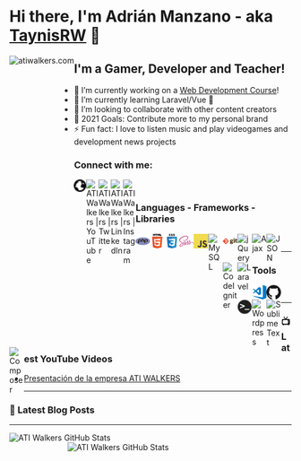 # Hi there, I'm Adrián Manzano - aka [TaynisRW][website] 👋
<img align="left" alt="atiwalkers.com" height="300px" src="https://mir-s3-cdn-cf.behance.net/project_modules/max_1200/a63c4261218031.5a676896b58d4.gif"/>

## I'm a Gamer, Developer and Teacher!
- 🔭 I’m currently working on a [Web Development Course][website]!
- 🌱 I’m currently learning Laravel/Vue 🤣
- 👯 I’m looking to collaborate with other content creators
- 🥅 2021 Goals: Contribute more to my personal brand
- ⚡ Fun fact: I love to listen music and play videogames and development news projects

### Connect with me:

[<img align="left" alt="ATIWalkers | Website" width="22px" src="https://raw.githubusercontent.com/iconic/open-iconic/master/svg/globe.svg" />][website]
[<img align="left" alt="ATIWalkers | YouTube" width="22px" src="https://cdn.jsdelivr.net/npm/simple-icons@v3/icons/youtube.svg" />][youtube]
[<img align="left" alt="ATIWalkers | Twitter" width="22px" src="https://cdn.jsdelivr.net/npm/simple-icons@v3/icons/twitter.svg" />][twitter]
[<img align="left" alt="ATIWalkers | LinkedIn" width="22px" src="https://cdn.jsdelivr.net/npm/simple-icons@v3/icons/linkedin.svg" />][linkedin]
[<img align="left" alt="ATIWalkers | Instagram" width="22px" src="https://cdn.jsdelivr.net/npm/simple-icons@v3/icons/instagram.svg" />][instagram]

<br />

### Languages - Frameworks - Libraries

[<img align="left" alt="PHP" width="26px" src="https://raw.githubusercontent.com/github/explore/80688e429a7d4ef2fca1e82350fe8e3517d3494d/topics/php/php.png" />][webdevplaylist]
[<img align="left" alt="HTML5" width="26px" src="https://raw.githubusercontent.com/github/explore/80688e429a7d4ef2fca1e82350fe8e3517d3494d/topics/html/html.png" />][webdevplaylist]
[<img align="left" alt="CSS3" width="26px" src="https://raw.githubusercontent.com/github/explore/80688e429a7d4ef2fca1e82350fe8e3517d3494d/topics/css/css.png" />][cssplaylist]
[<img align="left" alt="Sass" width="26px" src="https://raw.githubusercontent.com/github/explore/80688e429a7d4ef2fca1e82350fe8e3517d3494d/topics/sass/sass.png" />][cssplaylist]
[<img align="left" alt="JavaScript" width="26px" src="https://raw.githubusercontent.com/github/explore/80688e429a7d4ef2fca1e82350fe8e3517d3494d/topics/javascript/javascript.png" />][jsplaylist]
<!--[<img align="left" alt="React" width="26px" src="https://raw.githubusercontent.com/github/explore/80688e429a7d4ef2fca1e82350fe8e3517d3494d/topics/react/react.png" />][reactplaylist]-->
[<img align="left" alt="MySQL" width="26px" src="https://icons-for-free.com/iconfiles/png/512/development+logo+mysql+icon-1320184807686758112.png" />][webdevplaylist]
[<img align="left" alt="Git" width="26px" src="https://raw.githubusercontent.com/github/explore/80688e429a7d4ef2fca1e82350fe8e3517d3494d/topics/git/git.png" />][webdevplaylist]
[<img align="left" alt="jQuery" width="26px" src="https://www.magentodesign.com.es/wp-content/uploads/2019/11/jq.png" />][webdevplaylist]
[<img align="left" alt="Ajax" width="26px" src="https://tecnologiadigital360.cl/wp-content/uploads/2019/07/260190.png" />][webdevplaylist]
[<img align="left" alt="JSON" width="26px" src="https://icon-library.com/images/json-icon-png/json-icon-png-28.jpg" />][webdevplaylist]
[<img align="left" alt="CodeIgniter" width="26px" src="https://cdn1.iconfinder.com/data/icons/logos-3/304/codeigniter-512.png" />][webdevplaylist]
[<img align="left" alt="Laravel" width="26px" src="https://elephantstechnology.com/wp-content/uploads/2019/04/laravel-design.png" />][webdevplaylist]

<br />

---

### Tools
[<img align="left" alt="Visual Studio Code" width="26px" src="https://raw.githubusercontent.com/github/explore/80688e429a7d4ef2fca1e82350fe8e3517d3494d/topics/visual-studio-code/visual-studio-code.png" />][webdevplaylist]
[<img align="left" alt="GitHub" width="26px" src="https://raw.githubusercontent.com/github/explore/78df643247d429f6cc873026c0622819ad797942/topics/github/github.png" />][webdevplaylist]
[<img align="left" alt="Linux Terminal" width="26px" src="https://raw.githubusercontent.com/github/explore/80688e429a7d4ef2fca1e82350fe8e3517d3494d/topics/terminal/terminal.png" />][webdevplaylist]
[<img align="left" alt="Wordpress" width="26px" src="https://cdn3.iconfinder.com/data/icons/social-badges-2/512/wordpress.png" />][webdevplaylist]
[<img align="left" alt="SublimeText" width="26px" src="https://wasdsoft.files.wordpress.com/2015/11/sublime.png?w=1024&h=1024&crop=1" />][webdevplaylist]
[<img align="left" alt="Composer" width="26px" src="https://cdn.freebiesupply.com/logos/large/2x/composer-logo-png-transparent.png" />][webdevplaylist]

<br />

---

### 📺 Latest YouTube Videos
<!-- YOUTUBE:START -->
- [Presentación de la empresa ATI WALKERS](https://www.youtube.com/watch?v=r0S7f3x7sqE)
<!-- YOUTUBE:END -->

---

### 📕 Latest Blog Posts
<!-- BLOG-POST-LIST:START -->
<!-- BLOG-POST-LIST:END -->

---

<img align="left" alt="ATI Walkers GitHub Stats" width="410px" src="https://github-readme-stats.vercel.app/api?username=TaynisRW&show_icons=true&hide_border=true&theme=tokyonight&hide=issues">
<img align="right" alt="ATI Walkers GitHub Stats" width="400px" src="https://github-readme-stats.vercel.app/api/top-langs/?username=TaynisRW&show_icons=true&hide_border=true&theme=tokyonight&layout=compact">


[website]: https://atiwalkers.com
[twitter]: https://twitter.com/Taynis_RW
[youtube]: https://youtube.com/channel/UCWCIPpdGpeND_W44NVxJl6g
[instagram]: https://instagram.com/ati_walkers
[linkedin]: https://linkedin.com/in/adrian-manzano-0236241a1
[webdevplaylist]: https://www.youtube.com/playlist?list=
[jsplaylist]: https://www.youtube.com/playlist?list=
[cssplaylist]: https://www.youtube.com/playlist?list=
[reactplaylist]: https://www.youtube.com/playlist?list= 
